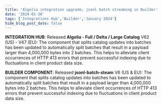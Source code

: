 ```yaml
---
title: 'Algolia integration upgrade, jsonl batch streaming in Builder'
date: '2024-01-30'
tags: ['Integrations Hub','Builder','January 2024']
hide_blog_post_date: false
---
```

**INTEGRATION HUB**: Released **Algolia - Full / Delta / Large Catalog** V62 (US) - V47 (EU): The component that splits catalog updates into batches has been updated to automatically split batches that result in a payload larger than 4,000,000 bytes into 2 batches. This helps to alleviate client occurrences of HTTP 413 errors that prevent successful indexing due to fluctuations in client product data size.

**BUILDER COMPONENT**: Released **jsonl-batch-steam** V6 (US & EU): The component that splits catalog updates into batches has been updated to automatically split batches that result in a payload larger than 4,000,000 bytes into 2 batches. This helps to alleviate client occurrences of HTTP 413 errors that prevent successful indexing due to fluctuations in client product data size.
